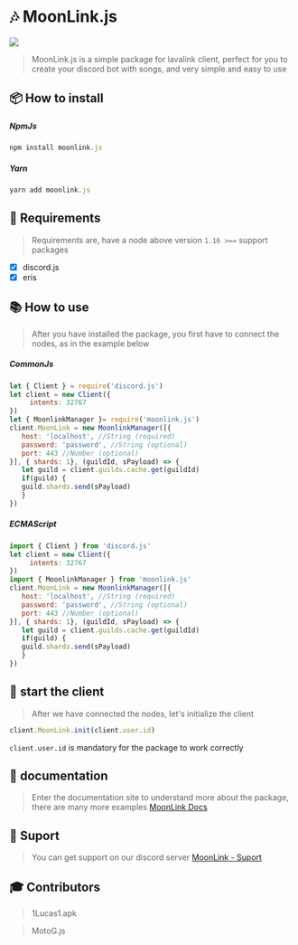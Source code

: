 # 🎶 MoonLink.js
<img src='https://media.discordapp.net/attachments/960186492653813862/978653257180254258/IMG_20220523_203520.png'></img>

> MoonLink.js is a simple package for lavalink client, perfect for you to create your discord bot with songs, and very simple and easy to use
## 📦 How to install
##### NpmJs
```js
npm install moonlink.js
```
##### Yarn
```js
yarn add moonlink.js
```
## 🎲 Requirements
> Requirements are, have a node above version `1.16 >==`
support packages
- [x] discord.js
- [x] eris

## 📚 How to use
> After you have installed the package, you first have to connect the nodes, as in the example below
##### CommonJs
```js
let { Client } = require('discord.js')
let client = new Client({
     intents: 32767
})
let { MoonlinkManager }= require('moonlink.js')
client.MoonLink = new MoonlinkManager([{
   host: 'localhost', //String (required)
   password: 'password', //String (optional)
   port: 443 //Number (optional)
}], { shards: 1}, (guildId, sPayload) => {
   let guild = client.guilds.cache.get(guildId)
   if(guild) {
   guild.shards.send(sPayload)
   }
})
```
##### ECMAScript
```js
import { Client } from 'discord.js'
let client = new Client({
     intents: 32767
})
import { MoonlinkManager } from 'moonlink.js'
client.MoonLink = new MoonlinkManager([{
   host: 'localhost', //String (required)
   password: 'password', //String (optional)
   port: 443 //Number (optional)
}], { shards: 1}, (guildId, sPayload) => {
   let guild = client.guilds.cache.get(guildId)
   if(guild) {
   guild.shards.send(sPayload)
   }
})
```
## 🐌 start the client 
> After we have connected the nodes, let's initialize the client 
```js
client.MoonLink.init(client.user.id)
```
`client.user.id` is mandatory for the package to work correctly 
## 📖 documentation 
> Enter the documentation site to understand more about the package, there are many more examples 
[MoonLink Docs](https://moonlinkjs.tk)
## 🎨 Suport 
> You can get support on our discord server 
[MoonLink - Suport](https://discord.gg/Gv8uxApUUY)
## 🎓 Contributors 
> 1Lucas1.apk

> MotoG.js


